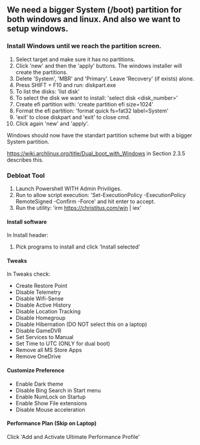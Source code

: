 ## We need a bigger System (/boot) partition for both windows and linux. And also we want to setup windows.
### Install Windows until we reach the partition screen. 

1) Select target and make sure it has no partitions.
2) Click 'new' and then the 'apply' buttons. The windows installer will create the partitions.
3) Delete 'System', 'MBR' and 'Primary'. Leave 'Recovery' (if exists) alone.
4) Press SHIFT + F10 and run: diskpart.exe
5) To list the disks: 'list disk'
6) To select the disk we want to install: 'select disk <disk_number>'
7) Create efi partition with: 'create partition efi size=1024'
8) Format the efi partition: 'format quick fs=fat32 label=System'
9) 'exit' to close diskpart and 'exit' to close cmd.
10) Click again 'new' and 'apply'.

Windows should now have the standart partition scheme but with a bigger System partition.

https://wiki.archlinux.org/title/Dual_boot_with_Windows in Section 2.3.5 describes this.

### Debloat Tool

1) Launch Powershell WITH Admin Priviliges.
2) Run to allow script execution: 'Set-ExecutionPolicy -ExecutionPolicy RemoteSigned -Confirm -Force' and hit enter to accept.
3) Run the utility: 'irm https://christitus.com/win | iex'

#### Install software
In Install header:

1) Pick programs to install and click 'Install selected'

#### Tweaks
In Tweaks check:
- Create Restore Point
- Disable Telemetry
- Disable Wifi-Sense
- Disable Active History
- Disable Location Tracking
- Disable Homegroup
- Disable Hibernation (DO NOT select this on a laptop)
- Disable GameDVR
- Set Services to Manual
- Set Time to UTC (ONLY for dual boot)
- Remove all MS Store Apps
- Remove OneDrive

#### Customize Preference
- Enable Dark theme
- Disable Bing Search in Start menu
- Enable NumLock on Startup
- Enable Show File extensions
- Disable Mouse acceleration

#### Performance Plan (Skip on Laptop)
Click 'Add and Activate Ultimate Performance Profile'




